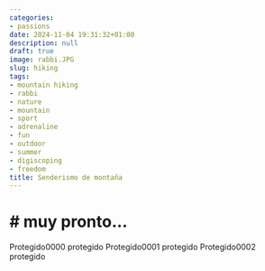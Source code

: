 ```yaml
---
categories:
- passions
date: 2024-11-04 19:31:32+01:00
description: null
draft: true
image: rabbi.JPG
slug: hiking
tags:
- mountain hiking
- rabbi
- nature
- mountain
- sport
- adrenaline
- fun
- outdoor
- summer
- digiscoping
- freedom
title: Senderismo de montaña
---
```


<!-- hash: cff2039ba44d -->
# # muy pronto...
Protegido0000 protegido
Protegido0001 protegido
Protegido0002 protegido